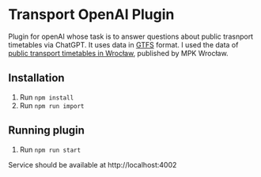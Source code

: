 # Transport OpenAI Plugin

Plugin for openAI whose task is to answer questions about public trasnport timetables via ChatGPT. It uses data in [GTFS](https://developers.google.com/transit/gtfs/reference) format. I used the data of [public transport timetables in Wrocław](https://transitfeeds.com/p/mpk-wroc-aw/663), published by MPK Wrocław. 

## Installation

1. Run `npm install`
2. Run `npm run import`

## Running plugin

1. Run `npm run start`

Service should be available at http://localhost:4002

